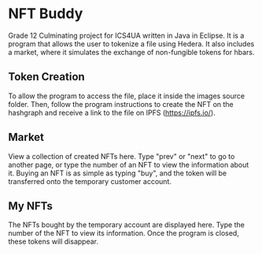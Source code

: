 # NFT Buddy
Grade 12 Culminating project for ICS4UA written in Java in Eclipse. It is a program that allows the user to tokenize a file using Hedera. It also includes a market, where it simulates the exchange of non-fungible tokens for hbars.

## Token Creation
To allow the program to access the file, place it inside the images source folder. Then, follow the program instructions to create the NFT on the hashgraph and receive a link to the file on IPFS (https://ipfs.io/).

## Market
View a collection of created NFTs here. Type "prev" or "next" to go to another page, or type the number of an NFT to view the information about it. Buying an NFT is as simple as typing "buy", and the token will be transferred onto the temporary customer account.

## My NFTs
The NFTs bought by the temporary account are displayed here. Type the number of the NFT to view its information. Once the program is closed, these tokens will disappear.
